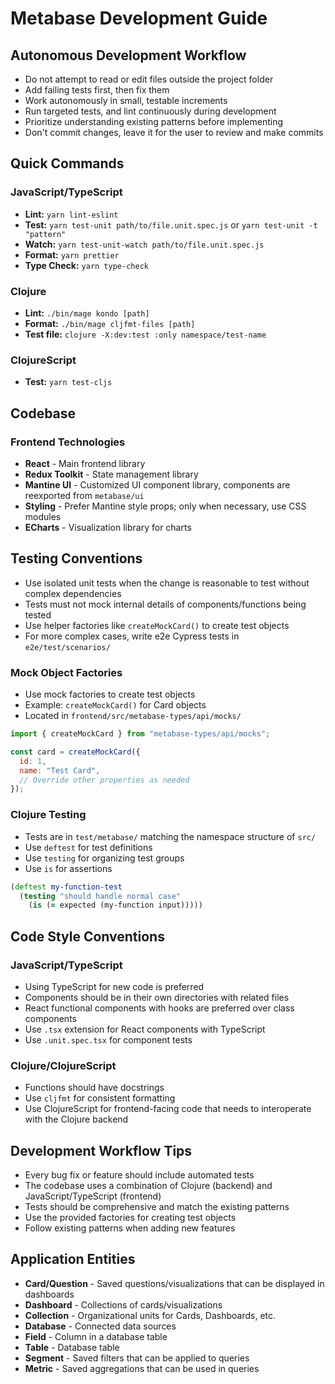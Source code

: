 # Metabase Development Guide

## Autonomous Development Workflow

- Do not attempt to read or edit files outside the project folder
- Add failing tests first, then fix them
- Work autonomously in small, testable increments
- Run targeted tests, and lint continuously during development
- Prioritize understanding existing patterns before implementing
- Don't commit changes, leave it for the user to review and make commits

## Quick Commands

### JavaScript/TypeScript

- **Lint:** `yarn lint-eslint`
- **Test:** `yarn test-unit path/to/file.unit.spec.js` or `yarn test-unit -t "pattern"`
- **Watch:** `yarn test-unit-watch path/to/file.unit.spec.js`
- **Format:** `yarn prettier`
- **Type Check:** `yarn type-check`

### Clojure

- **Lint:** `./bin/mage kondo [path]`
- **Format:** `./bin/mage cljfmt-files [path]`
- **Test file:** `clojure -X:dev:test :only namespace/test-name`

### ClojureScript

- **Test:** `yarn test-cljs`

## Codebase

### Frontend Technologies

- **React** - Main frontend library
- **Redux Toolkit** - State management library
- **Mantine UI** - Customized UI component library, components are reexported from `metabase/ui`
- **Styling** - Prefer Mantine style props; only when necessary, use CSS modules
- **ECharts** - Visualization library for charts

## Testing Conventions

- Use isolated unit tests when the change is reasonable to test without complex dependencies
- Tests must not mock internal details of components/functions being tested
- Use helper factories like `createMockCard()` to create test objects
- For more complex cases, write e2e Cypress tests in `e2e/test/scenarios/`

### Mock Object Factories

- Use mock factories to create test objects
- Example: `createMockCard()` for Card objects
- Located in `frontend/src/metabase-types/api/mocks/`

```javascript
import { createMockCard } from "metabase-types/api/mocks";

const card = createMockCard({
  id: 1,
  name: "Test Card",
  // Override other properties as needed
});
```

### Clojure Testing

- Tests are in `test/metabase/` matching the namespace structure of `src/`
- Use `deftest` for test definitions
- Use `testing` for organizing test groups
- Use `is` for assertions

```clojure
(deftest my-function-test
  (testing "should handle normal case"
    (is (= expected (my-function input)))))
```

## Code Style Conventions

### JavaScript/TypeScript

- Using TypeScript for new code is preferred
- Components should be in their own directories with related files
- React functional components with hooks are preferred over class components
- Use `.tsx` extension for React components with TypeScript
- Use `.unit.spec.tsx` for component tests

### Clojure/ClojureScript

- Functions should have docstrings
- Use `cljfmt` for consistent formatting
- Use ClojureScript for frontend-facing code that needs to interoperate with the Clojure backend

## Development Workflow Tips

- Every bug fix or feature should include automated tests
- The codebase uses a combination of Clojure (backend) and JavaScript/TypeScript (frontend)
- Tests should be comprehensive and match the existing patterns
- Use the provided factories for creating test objects
- Follow existing patterns when adding new features

## Application Entities

- **Card/Question** - Saved questions/visualizations that can be displayed in dashboards
- **Dashboard** - Collections of cards/visualizations
- **Collection** - Organizational units for Cards, Dashboards, etc.
- **Database** - Connected data sources
- **Field** - Column in a database table
- **Table** - Database table
- **Segment** - Saved filters that can be applied to queries
- **Metric** - Saved aggregations that can be used in queries
